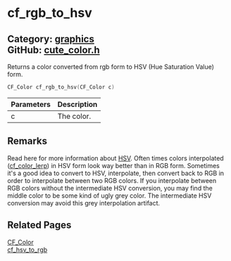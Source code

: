 [//]: # (This file is automatically generated by Cute Framework's docs parser.)
[//]: # (Do not edit this file by hand!)
[//]: # (See: https://github.com/RandyGaul/cute_framework/blob/master/samples/docs_parser.cpp)
[](../header.md ':include')

# cf_rgb_to_hsv

Category: [graphics](/api_reference?id=graphics)  
GitHub: [cute_color.h](https://github.com/RandyGaul/cute_framework/blob/master/include/cute_color.h)  
---

Returns a color converted from rgb form to HSV (Hue Saturation Value) form.

```cpp
CF_Color cf_rgb_to_hsv(CF_Color c)
```

Parameters | Description
--- | ---
c | The color.

## Remarks

Read here for more information about [HSV](https://en.wikipedia.org/wiki/HSL_and_HSV). Often times colors interpolated ([cf_color_lerp](/graphics/cf_color_lerp.md)) in HSV form
look way better than in RGB form. Sometimes it's a good idea to convert to HSV, interpolate, then convert back to RGB in order to interpolate
between two RGB colors. If you interpolate between RGB colors without the intermediate HSV conversion, you may find the middle color to be
some kind of ugly grey color. The intermediate HSV conversion may avoid this grey interpolation artifact.

## Related Pages

[CF_Color](/graphics/cf_color.md)  
[cf_hsv_to_rgb](/graphics/cf_hsv_to_rgb.md)  
